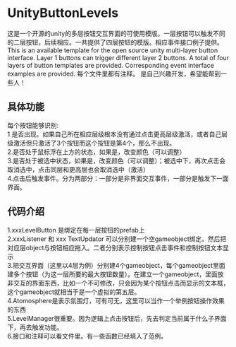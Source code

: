 # UnityButtonLevels
这是一个开源的unity的多层按钮交互界面的可使用模版。一层按钮可以触发不同的二层按钮，后续相应。一共提供了四层按钮的模版。相应事件接口例子提供。This is an available template for the open source unity multi-layer button interface. Layer 1 buttons can trigger different layer 2 buttons. A total of four layers of button templates are provided. Corresponding event interface examples are provided.
每个文件里都有注释。
是自己兴趣开发，希望能帮到一些人！
## 具体功能
每个按钮能够识别:<br>
1.是否出现。如果自己所在相应层级根本没有通过点击更高层级激活，或者自己层级激活但只激活了3个按钮而这个按钮是第4个，那么不出现。<br>
2.是否处于鼠标浮在上方的状态，如果是，改变颜色（可以调整）<br>
3.是否处于被选中状态，如果是，改变颜色（可以调整）；被选中下，再次点击会取消选中，点击同层和更高层也会取消选中（激活）<br>
4.点击后触发事件。分为两部分：一部分是非界面交互事件，一部分是触发下一面界面。
## 代码介绍
1.xxxLevelButton 是绑定在每一层按钮的prefab上<br>
2.xxxListener 和 xxx TextUpdator 可以分别建一个空gameobject绑定。然后把对应层object与按钮相应拖入。二者分别表示控制按钮点击事件和控制按钮文本显示<br>
3.把交互界面（这里以4层为例）分别建4个gameobject，每个gameobject里面建多个按钮（为这一层所要的最大按钮数量）。在建立一个gameobject，里面放非交互的界面东西，比如一个不可修改，只会因为某个按钮点击而显示的文本框，这个gameobject就相当于是一个虚拟的第五层。<br>
4.Atomosphere是表示氛围灯，可有可无，这里可以当作一个举例按钮操作效果的东西<br>
5.LevelManager很重要。因为逻辑上点击按钮后，先去判定当前属于什么子界面下，再去触发功能。<br>
6.接口和注释可以看文件里。有一些函数已经填入了范例。

